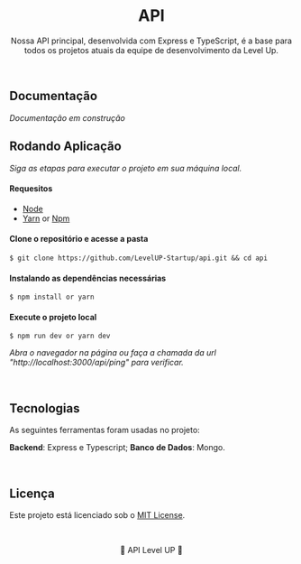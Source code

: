 <h1 align="center">API</h1>

<p align="center">Nossa API principal, desenvolvida com Express e TypeScript, é a base para todos os projetos atuais da equipe de desenvolvimento da Level Up.</p>

<br />

## Documentação

<i>
  Documentação em construção
</i>

<br />

## Rodando Aplicação

<i>Siga as etapas para executar o projeto em sua máquina local.</i>
<br />

#### Requesitos

- [Node](https://nodejs.org/en/)
- [Yarn](https://classic.yarnpkg.com/lang/en/) or [Npm](https://www.npmjs.com/)

#### Clone o repositório e acesse a pasta

```
$ git clone https://github.com/LevelUP-Startup/api.git && cd api
```

#### Instalando as dependências necessárias

```
$ npm install or yarn
```

#### Execute o projeto local

```
$ npm run dev or yarn dev
```

<i>Abra o navegador na página ou faça a chamada da url "http://localhost:3000/api/ping" para verificar.</i>

<br />

## Tecnologias

<p>As seguintes ferramentas foram usadas no projeto:</p>

**Backend**: Express e Typescript;
**Banco de Dados**: Mongo.

<br />

## Licença

Este projeto está licenciado sob o [MIT License](LICENSE).

<br />

<p align="center">📜 API Level UP 🚀</p>
